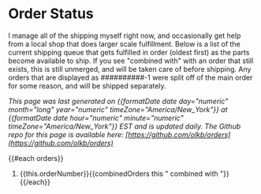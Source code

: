 # Order Status

I manage all of the shipping myself right now, and occasionally get help from a local shop that does larger scale fulfillment. Below is a list of the current shipping queue that gets fulfilled in order (oldest first) as the parts become available to ship. If you see "combined with" with an order that still exists, this is still unmerged, and will be taken care of before shipping. Any orders that are displayed as ##########-1 were split off of the main order for some reason, and will be shipped separately.

*This page was last generated on {{formatDate date day="numeric" month="long" year="numeric" timeZone="America/New_York"}} at {{formatDate date hour="numeric" minute="numeric" timeZone="America/New_York"}} EST and is updated daily. The Github repo for this page is available here: [https://github.com/olkb/orders](https://github.com/olkb/orders)*

{{#each orders}}
 1. {{this.orderNumber}}{{combinedOrders this " combined with "}}
{{/each}}
